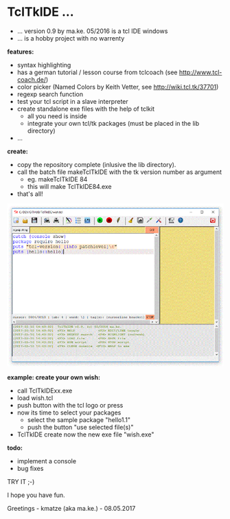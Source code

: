 TclTkIDE ...
==========

- ... version 0.9 by ma.ke. 05/2016 is a tcl IDE windows
- ... is a hobby project with no warrenty

**features:**

- syntax highlighting
- has a german tutorial / lesson course from tclcoach (see http://www.tcl-coach.de/)
- color picker (Named Colors by Keith Vetter, see http://wiki.tcl.tk/37701)
- regexp search function
- test your tcl script in a slave interpreter
- create standalone exe files with the help of tclkit 
	- all you need is inside
	- integrate your own tcl/tk packages (must be placed in the lib directory)
- ...

**create:**

- copy the repository complete (inlusive the lib directory).
- call the batch file makeTclTkIDE with the tk version number as argument
	- eg. makeTclTkIDE 84
	- this will make TclTkIDE84.exe
- that's all!

![TclTkIDE](/TclTkIDE.GIF)

**example: create your own wish:**
- call TclTkIDExx.exe
- load wish.tcl
- push button with the tcl logo or press <F10>
- now its time to select your packages
	- select the sample package "hello1.1"
	- push the button "use selected file(s)"
- TclTkIDE create now the new exe file "wish.exe"

**todo:**

- implement a console
- bug fixes

TRY IT ;-)

I hope you have fun.

Greetings - kmatze (aka ma.ke.) - 08.05.2017





